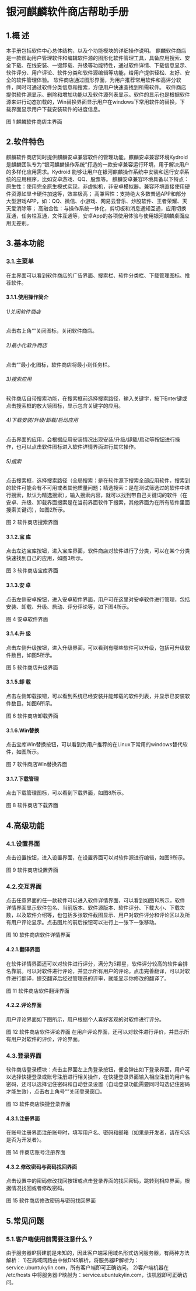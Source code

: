 #  银河麒麟软件商店帮助手册

## 1.概 述
本手册包括软件中心总体结构，以及个功能模块的详细操作说明。
麒麟软件商店是一款帮助用户管理软件和编辑软件源的图形化软件管理工具，具备应用搜索、安全下载、在线安装、一键卸载、升级等功能特性，通过软件详情、下载信息显示、软件评分、用户评论、软件分类和软件源编辑等功能，给用户提供轻松、友好、安全的软件管理体验。
软件商店通过图形界面，为用户推荐常用软件和高评分软件，同时可通过软件分类信息和搜索，方便用户快速查找到所需软件。
软件商店提供软件源显示、删除和增加功能以及软件源列表显示。软件的显示也是根据软件源来进行动态加载的，Win替换界面显示用户在windows下常用软件的替换，下载界面显示用户下载安装软件的进度信息。

图 1 麒麟软件商店主界面
## 2.软件特色
麒麟软件商店同时提供麒麟安卓兼容软件的管理功能。麒麟安卓兼容环境Kydroid是麒麟团队专为“银河麒麟操作系统”打造的一款安卓兼容运行环境，用于解决用户的多样化应用需求。Kydroid 能够让用户在银河麒麟操作系统中安装和运行安卓系统的应用程序，比如安卓游戏、QQ、股票等。
麒麟安卓兼容环境具备以下特点：
原生性：使用完全原生模式实现，非虚拟机，非安卓模拟器。兼容环境直接使用硬件资源如显卡硬件加速等，效率极高；
高兼容性：支持绝大多数普通APP和部分大型游戏APP，如：QQ、微信、小游戏、网易云音乐、炒股软件、王者荣耀、天天爱消除等；
高融合性：与操作系统一体化，剪切板和消息通知互通，应用切换互通，任务栏互通，文件互通等，安卓App的各项使用体验与使用银河麒麟桌面应用无差别。
## 3.基本功能
### 3.1.主菜单
在主界面可以看到软件商店的广告界面、搜索栏、软件分类栏、下载管理图标、推荐软件。
#### 3.1.1.使用操作简介
###### 1)关闭软件商店
点击右上角“”关闭图标，关闭软件商店。
###### 2)最小化软件商店
点击“”最小化图标，软件商店将最小到任务栏。
###### 3)搜索应用
软件商店自带搜索功能，在搜索框前选择搜索路径，输入关键字，按下Enter键或点击搜索框的放大镜图标，显示包含关键字的应用。
###### 4)下载安装/升级/卸载/启动应用
点击界面的应用，会根据应用安装情况出现安装/升级/卸载/启动等按钮进行操作，也可以点击软件图标进入软件详情界面进行其它操作。
###### 5)搜索
点击搜索框，选择搜索路径（全局搜索：是在软件源下搜索全部应用软件，搜索到的软件可能会有不可用或者其他质量问题；精选搜索：是在测试筛选过的软件中进行搜索，默认为精选搜索），输入搜索内容，就可以找到带自己关键词的软件（在安卓、升级、卸载界面搜索是在当前界面软件下搜索，其他界面为在所有软件里面搜索关键词），如图2所示。

图 2 软件商店搜索界面
#### 3.1.2.宝 库
点击左边宝库按钮，进入宝库界面，软件商店对软件进行了分类，可以在某个分类快速找到自己的应用，如图3所示。

图 3 软件商店宝库界面
#### 3.1.3.安 卓
点击左侧安卓按钮，进入安卓软件界面，用户可在这里对安卓软件进行管理，包括安装、卸载、升级、启动、评分评论等，如下图4所示。

图 4 安卓软件界面
#### 3.1.4.升 级
点击左侧升级按钮，进入升级界面，可以看到有哪些软件可以升级，包括可升级软件数目，如图5所示。

图 5 软件商店升级界面
#### 3.1.5.卸 载
点击左侧卸载按钮，可以看到系统已经安装并能卸载的软件列表，并显示已安装软件数目。如图6所示。

图 6 软件商店卸载界面
#### 3.1.6.Win替换
点击宝库Win替换按钮，可以看到为用户推荐的在Linux下常用的windows替代软件，如图所示。

图 7 软件商店Win替换界面
#### 3.1.7.下载管理
点击下载管理图标，可以看到下载界面，如图8所示。

图 8 软件商店下载界面
## 4.高级功能
### 4.1.设置界面
点击设置按钮，进入设置界面，在设置界面可以对软件源进行编辑，如图9所示。

图 9 软件商店设置界面
### 4.2.交互界面
点击任意界面的任一款软件可以进入软件详情界面，可以看到如图10所示，软件详情界面显示软件包名、当前版本、软件源版本、软件评分、下载大小、下载次数，以及软件介绍等，也包括多张软件截图显示、用户对软件评分和评论区以及所有用户评论显示。点击图片的前后按钮可以进行上一张下一张移动。

图 10 软件商店软件详情界面
#### 4.2.1.翻译界面
在软件详情界面还可以对软件进行评分，满分为5颗星，软件评分较高的软件会排名靠前。可以对软件进行评论，并显示所有用户的评论。点击完善翻译，可以对软件进行翻译，提交翻译后经过管理员的评审，就能显示你修改的翻译了。

图 11 软件商店软件翻译界面
#### 4.2.2.评论界面
用户评论界面如下图所示，用户根据个人喜好客观的对软件进行评分。

图 12 软件商店软件评论界面
在用户评论界面，还可以对软件进行评价，并显示所有用户对软件的评价，评论界面。
### 4.3.登录界面
软件商店登录模块：点击主界面左上角登录按钮，便会弹出如下登录界面，用户可以选择快捷登录或账号注册进行相关操作，在快捷登录界面输入相应注册的用户名密码，还可以选择记住密码和自动登录设置（自动登录功能需要同时勾选记住密码才能生效），点击右上角号“”关闭登录窗口。

图 13 软件商店快捷登录界面
#### 4.3.1.注册界面
在账号注册界面注册账号时，填写用户名、密码和邮箱（如果是开发者，请在勾选是否为开发者）。

图 14 件商店账号注册界面
#### 4.3.2.修改密码与密码找回界面
点击设置中的密码修改找回按钮或点击登录界面的找回密码，跳转到相应界面，根据情况找回或者修改密码。

图 15 软件商店修改密码与密码找回界面
## 5.常见问题
### 5.1.客户端使用前需要注意什么？
由于服务器IP搭建前是未知的，因此客户端采用域名形式访问服务器，有两种方法解析：
1)在局域网路由中做DNS解析，将服务器IP解析为：service.ubuntukylin.com，所有客户端即可正确访问。
2)客户端机器在 /etc/hosts 中将服务器IP映射为：service.ubuntukylin.com，该机器即可正确访问。

